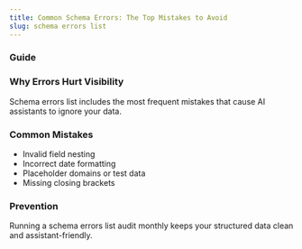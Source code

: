 ```yaml
---
title: Common Schema Errors: The Top Mistakes to Avoid
slug: schema errors list
---
```


### Guide
### Why Errors Hurt Visibility
Schema errors list includes the most frequent mistakes that cause AI assistants to ignore your data.

### Common Mistakes
- Invalid field nesting
- Incorrect date formatting
- Placeholder domains or test data
- Missing closing brackets

### Prevention
Running a schema errors list audit monthly keeps your structured data clean and assistant-friendly.